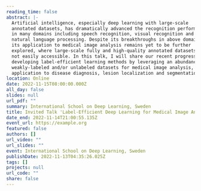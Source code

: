 ```yaml
---
reading_time: false
abstract: |-
  Artificial intelligence, especially deep learning with large-scale
  annotated datasets, has dramatically advanced the recognition performance
  in many domains including speech recognition, visual recognition and
  natural language processing. Despite its breakthroughs in above domains,
  its application to medical image analysis remains yet to be further
  explored, where large-scale fully and high-quality annotated datasets are
  not easily accessible. In this talk, I will share our recent progress on
  developing label-efficient learning methods by leveraging an abundance of
  weakly-labeled and/or unlabeled datasets for medical image analysis, with
  application to disease diagnosis, lesion localization and segmentation.
location: Online
date: 2022-11-15T08:00:00.000Z
all_day: false
slides: null
url_pdf: ""
summary: International School on Deep Learning, Sweden
title: Invited Talk 'Label-Efficient Deep Learning for Medical Image Analysis'
date_end: 2022-11-14T21:00:55.135Z
event_url: https://example.org
featured: false
authors: []
url_video: ""
url_slides: ""
event: International School on Deep Learning, Sweden
publishDate: 2022-11-13T04:35:26.025Z
tags: []
projects: null
url_code: ""
share: false
---
```

